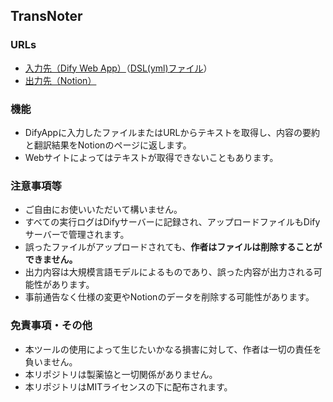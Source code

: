 ## TransNoter
### URLs
 * [入力先（Dify Web App）](https://udify.app/workflow/bT39YVjUcafCyD5o)（[DSL(yml)ファイル](https://github.com/Takumi173/DifyApps/blob/main/TransNoter.yml)）
 * [出力先（Notion）](https://faithful-second-0c8.notion.site/1294e9e7f43f80f19c6ec18093650408?v=9a79ac16d80f4851b96fccc8e5fcf2a9&pvs=4)


### 機能
 * DifyAppに入力したファイルまたはURLからテキストを取得し、内容の要約と翻訳結果をNotionのページに返します。
 * Webサイトによってはテキストが取得できないこともあります。

### 注意事項等
 * ご自由にお使いいただいて構いません。
 * すべての実行ログはDifyサーバーに記録され、アップロードファイルもDifyサーバーで管理されます。
 * 誤ったファイルがアップロードされても、**作者はファイルは削除することができません。**
 * 出力内容は大規模言語モデルによるものであり、誤った内容が出力される可能性があります。
 * 事前通告なく仕様の変更やNotionのデータを削除する可能性があります。

### 免責事項・その他
 * 本ツールの使用によって生じたいかなる損害に対して、作者は一切の責任を負いません。
 * 本リポジトリは製薬協と一切関係がありません。
 * 本リポジトリはMITライセンスの下に配布されます。
